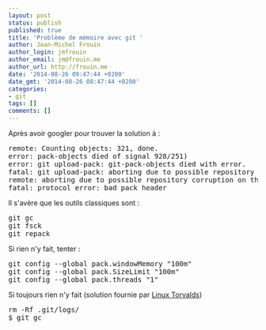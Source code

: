 ```yaml
---
layout: post
status: publish
published: true
title: 'Problème de mémoire avec git '
author: Jean-Michel Frouin
author_login: jmfrouin
author_email: jm@frouin.me
author_url: http://frouin.me
date: '2014-08-26 09:47:44 +0200'
date_gmt: '2014-08-26 08:47:44 +0200'
categories:
- git
tags: []
comments: []
---
```

<p>Après avoir googler pour trouver la solution à :</p>
<pre class="brush:shell">remote: Counting objects: 321, done.
error: pack-objects died of signal 928/251)   
error: git upload-pack: git-pack-objects died with error.
fatal: git upload-pack: aborting due to possible repository corruption on the remote side.
remote: aborting due to possible repository corruption on the remote side.
fatal: protocol error: bad pack header</pre>
<p>Il s'avère que les outils classiques sont : </p>
<pre class="brush:shell">
git gc
git fsck
git repack
</pre>
<p>Si rien n'y fait, tenter :</p>
<pre class="brush:shell">
git config --global pack.windowMemory "100m"
git config --global pack.SizeLimit "100m" 
git config --global pack.threads "1"
</pre>
<p>Si toujours rien n'y fait (solution fournie par <a href="http://git-scm.com/book/en/Git-Internals-Maintenance-and-Data-Recovery" target="_blank">Linux Torvalds</a>)</p>
<pre class="brush:shell">
rm -Rf .git/logs/
$ git gc
</pre>
<!-- Matomo -->
<script type="text/javascript">
  var _paq = window._paq || [];
  /* tracker methods like "setCustomDimension" should be called before "trackPageView" */
  _paq.push(['trackPageView']);
  _paq.push(['enableLinkTracking']);
  (function() {
    var u="//stats.frouin.me/";
    _paq.push(['setTrackerUrl', u+'matomo.php']);
    _paq.push(['setSiteId', '1']);
    var d=document, g=d.createElement('script'), s=d.getElementsByTagName('script')[0];
    g.type='text/javascript'; g.async=true; g.defer=true; g.src=u+'matomo.js'; s.parentNode.insertBefore(g,s);
  })();
</script>
<!-- End Matomo Code -->

